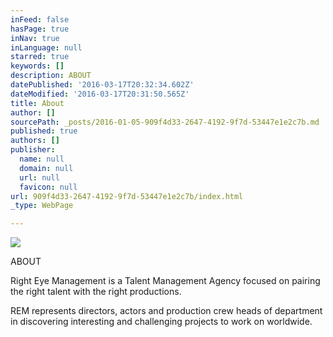 ```yaml
---
inFeed: false
hasPage: true
inNav: true
inLanguage: null
starred: true
keywords: []
description: ABOUT
datePublished: '2016-03-17T20:32:34.602Z'
dateModified: '2016-03-17T20:31:50.565Z'
title: About
author: []
sourcePath: _posts/2016-01-05-909f4d33-2647-4192-9f7d-53447e1e2c7b.md
published: true
authors: []
publisher:
  name: null
  domain: null
  url: null
  favicon: null
url: 909f4d33-2647-4192-9f7d-53447e1e2c7b/index.html
_type: WebPage

---
```

![](https://the-grid-user-content.s3-us-west-2.amazonaws.com/f80ed2dc-4148-4599-9dbc-04b06606ca89.png)

ABOUT

Right Eye Management is a Talent
Management Agency focused on pairing the right talent with the right
productions.

REM represents directors,
actors and production crew heads of department in discovering interesting and
challenging projects to work on worldwide.